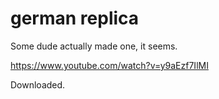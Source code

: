 # german replica

Some dude actually made one, it seems.

https://www.youtube.com/watch?v=y9aEzf7IlMI

Downloaded.